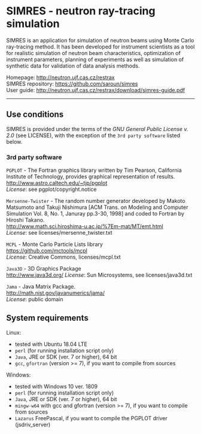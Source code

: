 # SIMRES - neutron ray-tracing simulation

SIMRES is an application for simulation of neutron beams using Monte Carlo ray-tracing method. It has been developed for instrument scientists as a tool for realistic simulation of neutron beam characteristics, optimization of instrument parameters, planning of experiments as well as simulation of synthetic data for validation of data analysis methods. 

Homepage: http://neutron.ujf.cas.cz/restrax   
SIMRES repository: https://github.com/saroun/simres  
User guide: http://neutron.ujf.cas.cz/restrax/download/simres-guide.pdf


-----------------------------------------------------------------

## Use conditions

SIMRES is provided under the terms of the *GNU General Public License v. 2.0* (see LICENSE), with the exception of the `3rd party software` listed below. 

### 3rd party software

`PGPLOT` - The Fortran graphics library written by Tim Pearson, California Institute of Technology, provides graphical representation of results.  
http://www.astro.caltech.edu/~tjp/pgplot  
*License*: see pgplot/copyright.notice

`Mersenne-Twister` - The random number generator developed by Makoto Matsumoto and Takuji Nishimura [ACM Trans. on Modeling and Computer Simulation Vol. 8, No. 1, Januray pp.3-30, 1998] and coded to Fortran by Hiroshi Takano.  
http://www.math.sci.hiroshima-u.ac.jp/%7Em-mat/MT/emt.html  
*License*: see licenses/mersenne_twister.txt

`MCPL` - Monte Carlo Particle Lists library   
https://github.com/mctools/mcpl  
*License*: Creative Commons, licenses/mcpl.txt

`Java3D` - 3D Graphics Package  
http://www.java3d.org/
*License*: Sun Microsystems, see licenses/java3d.txt

`Jama` - Java Matrix Package.   
http://math.nist.gov/javanumerics/jama/  
*License*: public domain

## System requirements

Linux: 
- tested with Ubuntu 18.04 LTE
- `perl` (for running installation script only)
- `Java`, JRE or SDK (ver. 7 or higher), 64 bit
- `gcc`, `gfortran` (version >= 7), if you want to compile from sources

Windows:
- tested with Windows 10 ver. 1809 
- `perl` (for running installation script only)
- `Java`, JRE or SDK (ver. 7 or higher), 64 bit
- `mingw-w64` with gcc and gfortran (version >= 7), if you want to compile from sources
- `Lazarus` FreePascal, if you want to compile the PGPLOT driver (jsdriv_server) 






